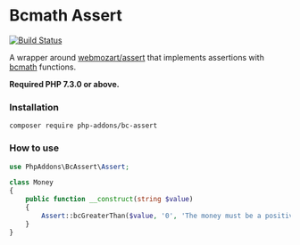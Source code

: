 # Bcmath Assert

[![Build Status](https://travis-ci.org/php-addons/bc-assert.svg?branch=master)](https://travis-ci.com/github/php-addons/bc-assert)

A wrapper around [webmozart/assert](https://github.com/webmozart/assert) that implements assertions with [bcmath](https://www.php.net/manual/en/ref.bc.php) functions.

**Required PHP 7.3.0 or above.**

### Installation
```shell script
composer require php-addons/bc-assert
```

### How to use

```php
use PhpAddons\BcAssert\Assert;

class Money
{
    public function __construct(string $value)
    {
        Assert::bcGreaterThan($value, '0', 'The money must be a positive number. Got: %s', 2);
    }
}
```
